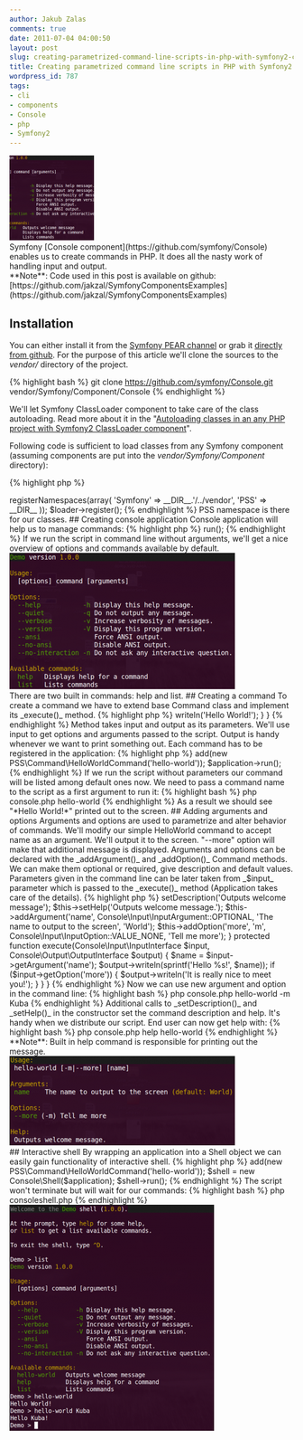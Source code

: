```yaml
---
author: Jakub Zalas
comments: true
date: 2011-07-04 04:00:50
layout: post
slug: creating-parametrized-command-line-scripts-in-php-with-symfony2-console-component
title: Creating parametrized command line scripts in PHP with Symfony2 Console component
wordpress_id: 787
tags:
- cli
- components
- Console
- php
- Symfony2
---
```


<div class="pull-left">
    <a href="/uploads/wp/2011/07/console.png"><img src="/uploads/wp/2011/07/console-150x150.png" title="Symfony Console" alt="Symfony Console" class="img-responsive" /></a>
</div>
Symfony [Console component](https://github.com/symfony/Console) enables us to create commands in PHP. It does all the nasty work of handling input and output.

<div class="alert alert-warning" markdown="1">**Note**: Code used in this post is available on github: [https://github.com/jakzal/SymfonyComponentsExamples](https://github.com/jakzal/SymfonyComponentsExamples)</div>


## Installation


You can either install it from the [Symfony PEAR channel](http://pear.symfony.com/) or grab it [directly from github](https://github.com/symfony/Console). For the purpose of this article we'll clone the sources to the _vendor/_ directory of the project.

{% highlight bash %}
git clone https://github.com/symfony/Console.git vendor/Symfony/Component/Console
{% endhighlight %}


We'll let Symfony ClassLoader component to take care of the class autoloading. Read more about it in the "[Autoloading classes in an any PHP project with Symfony2 ClassLoader component](http://zalas.eu/autoloading-classes-in-any-php-project-with-symfony2-classloader-component/)".

Following code is sufficient to load classes from any Symfony component (assuming components are put into the _vendor/Symfony/Component_ directory):

    
{% highlight php %}
<?php
// src/autoload.php
require_once __DIR__.'/../vendor/Symfony/Component/ClassLoader/UniversalClassLoader.php';

$loader = new Symfony\Component\ClassLoader\UniversalClassLoader();
$loader->registerNamespaces(array(
    'Symfony' => __DIR__.'/../vendor',
    'PSS'     => __DIR__
));
$loader->register();
{% endhighlight %}


PSS namespace is there for our classes.


## Creating console application


Console application will help us to manage commands:

    
{% highlight php %}
<?php
// console.php
require_once __DIR__.'/src/autoload.php';

use Symfony\Component\Console as Console;

$application = new Console\Application('Demo', '1.0.0');
$application->run();
{% endhighlight %}


If we run the script in command line without arguments, we'll get a nice overview of options and commands available by default.

<div class="text-center">
    <a href="/uploads/wp/2011/06/console-options.png"><img src="/uploads/wp/2011/06/console-options-400x241.png" title="Symfony Console options" alt="Symfony Console options" class="img-responsive" /></a>
</div>

There are two built in commands: help and list.


## Creating a command


To create a command we have to extend base Command class and implement its _execute()_ method.

    
{% highlight php %}
<?php
// src/PSS/Command/HelloWorldCommand.php
namespace PSS\Command;

use Symfony\Component\Console as Console;

class HelloWorldCommand extends Console\Command\Command
{
    protected function execute(Console\Input\InputInterface $input, Console\Output\OutputInterface $output)
    {
        $output->writeln('Hello World!');
    }
}
{% endhighlight %}


Method takes input and output as its parameters. We'll use input to get options and arguments passed to the script. Output is handy whenever we want to print something out.

Each command has to be registered in the application:

    
{% highlight php %}
<?php
// console.php
require_once __DIR__.'/src/autoload.php';

use Symfony\Component\Console as Console;

$application = new Console\Application('Demo', '1.0.0');
$application->add(new PSS\Command\HelloWorldCommand('hello-world'));
$application->run();
{% endhighlight %}


If we run the script without parameters our command will be listed among default ones now.

We need to pass a command name to the script as a first argument to run it:

    
{% highlight bash %}
php console.php hello-world
{% endhighlight %}


As a result we should see "*Hello World!*" printed out to the screen.


## Adding arguments and options


Arguments and options are used to parametrize and alter behavior of commands.

We'll modify our simple HelloWorld command to accept name as an argument. We'll output it to the screen.  "--more" option will make that additional message is displayed.

Arguments and options can be declared with the _addArgument()_ and _addOption()_ Command methods. We can make them optional or required, give description and default values.

Parameters given in the command line can be later taken from _$input_ parameter which is passed to the _execute()_ method (Application takes care of the details).

    
{% highlight php %}
<?php
// src/PSS/Command/HelloWorldCommand.php
namespace PSS\Command;

use Symfony\Component\Console as Console;

class HelloWorldCommand extends Console\Command\Command
{
    public function __construct($name = null)
    {
        parent::__construct($name);

        $this->setDescription('Outputs welcome message');
        $this->setHelp('Outputs welcome message.');
        $this->addArgument('name', Console\Input\InputArgument::OPTIONAL, 'The name to output to the screen', 'World');
        $this->addOption('more', 'm', Console\Input\InputOption::VALUE_NONE, 'Tell me more');
    }

    protected function execute(Console\Input\InputInterface $input, Console\Output\OutputInterface $output)
    {
        $name = $input->getArgument('name');

        $output->writeln(sprintf('Hello %s!', $name));

        if ($input->getOption('more')) {
            $output->writeln('It is really nice to meet you!');
        }
    }
}
{% endhighlight %}


Now we can use new argument and option in the command line:

    
{% highlight bash %}
php console.php hello-world -m Kuba
{% endhighlight %}


Additional calls to _setDescription()_ and _setHelp()_ in the constructor set the command description and help. It's handy when we distribute our script. End user can now get help with:

    
{% highlight bash %}
php console.php help hello-world
{% endhighlight %}


<div class="alert alert-warning" markdown="1">**Note**: Built in help command is responsible for printing out the message.</div>

<div class="text-center">
    <a href="/uploads/wp/2011/06/console-help.png"><img src="/uploads/wp/2011/06/console-help-400x158.png" title="Symfony Console help" alt="Symfony Console help" class="img-responsive" /></a>
</div>


## Interactive shell


By wrapping an application into a Shell object we can easily gain functionality of interactive shell.

    
{% highlight php %}
<?php
// consoleshell.php
require_once __DIR__.'/src/autoload.php';

use Symfony\Component\Console as Console;

$application = new Console\Application('Demo', '1.0.0');
$application->add(new PSS\Command\HelloWorldCommand('hello-world'));

$shell = new Console\Shell($application);
$shell->run();
{% endhighlight %}


The script won't terminate but will wait for our commands:

    
{% highlight bash %}
php consoleshell.php
{% endhighlight %}

<div class="text-center">
    <a href="/uploads/wp/2011/06/console-shell.png"><img src="/uploads/wp/2011/06/console-shell-363x400.png" title="Symfony Console Shell" alt="Symfony Console Shell" class="img-responsive" /></a>
</div>

